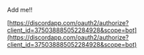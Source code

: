 Add me!!

[https://discordapp.com/oauth2/authorize?client_id=375038885052284928&scope=bot](https://discordapp.com/oauth2/authorize?client_id=375038885052284928&scope=bot)